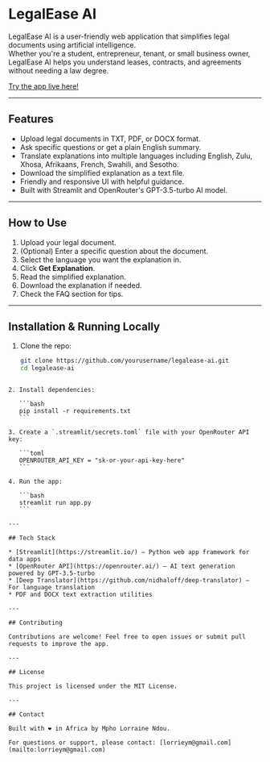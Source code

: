 # LegalEase AI

LegalEase AI is a user-friendly web application that simplifies legal documents using artificial intelligence.  
Whether you're a student, entrepreneur, tenant, or small business owner, LegalEase AI helps you understand leases, contracts, and agreements without needing a law degree.

[Try the app live here!](https://legalaiapp-jrnucal5gcey3dswjkh6z8.streamlit.app/)

---

## Features

- Upload legal documents in TXT, PDF, or DOCX format.
- Ask specific questions or get a plain English summary.
- Translate explanations into multiple languages including English, Zulu, Xhosa, Afrikaans, French, Swahili, and Sesotho.
- Download the simplified explanation as a text file.
- Friendly and responsive UI with helpful guidance.
- Built with Streamlit and OpenRouter's GPT-3.5-turbo AI model.

---

## How to Use

1. Upload your legal document.
2. (Optional) Enter a specific question about the document.
3. Select the language you want the explanation in.
4. Click **Get Explanation**.
5. Read the simplified explanation.
6. Download the explanation if needed.
7. Check the FAQ section for tips.

---

## Installation & Running Locally

1. Clone the repo:

   ```bash
   git clone https://github.com/yourusername/legalease-ai.git
   cd legalease-ai
````

2. Install dependencies:

   ```bash
   pip install -r requirements.txt
   ```

3. Create a `.streamlit/secrets.toml` file with your OpenRouter API key:

   ```toml
   OPENROUTER_API_KEY = "sk-or-your-api-key-here"
   ```

4. Run the app:

   ```bash
   streamlit run app.py
   ```

---

## Tech Stack

* [Streamlit](https://streamlit.io/) — Python web app framework for data apps
* [OpenRouter API](https://openrouter.ai/) — AI text generation powered by GPT-3.5-turbo
* [Deep Translator](https://github.com/nidhaloff/deep-translator) — For language translation
* PDF and DOCX text extraction utilities

---

## Contributing

Contributions are welcome! Feel free to open issues or submit pull requests to improve the app.

---

## License

This project is licensed under the MIT License.

---

## Contact

Built with ❤️ in Africa by Mpho Lorraine Ndou.

For questions or support, please contact: [lorrieym@gmail.com](mailto:lorrieym@gmail.com)

